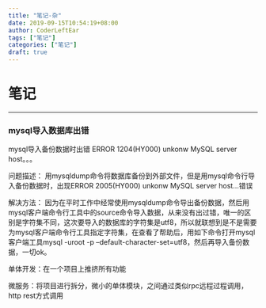 ```yaml
---
title: "笔记-杂"
date: 2019-09-15T10:54:19+08:00
author: CoderLeftEar
tags: ["笔记"]
categories: ["笔记"]
draft: true
---
```


# 笔记

-----------------------------

### mysql导入数据库出错

mysql导入备份数据时出错 ERROR 1204(HY000) unkonw MySQL server host。。。

问题描述： 
用mysqldump命令将数据库备份到外部文件，但是用mysql命令行导入备份数据时，出现ERROR 2005(HY000) unkonw MySQL server host…错误

解决方法： 
因为在平时工作中经常使用mysqldump命令导出备份数据，然后用mysql客户端命令行工具中的source命令导入数据，从来没有出过错，唯一的区别是字符集不同，这次要导入的数据库的字符集是utf8，所以就联想到是不是需要为mysql客户端命令行工具指定字符集，在查看了帮助后，用如下命令打开mysql客户端工具mysql -uroot -p –default-character-set=utf8，然后再导入备份数据，一切ok。



单体开发：在一个项目上推挤所有功能

微服务：将项目进行拆分，微小的单体模块，之间通过类似rpc远程过程调用，http rest方式调用






